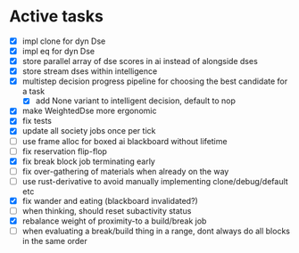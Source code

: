 # Active tasks

* [X] impl clone for dyn Dse
* [X] impl eq for dyn Dse
* [X] store parallel array of dse scores in ai instead of alongside dses
* [X] store stream dses within intelligence
* [X] multistep decision progress pipeline for choosing the best candidate for a task
    * [X] add None variant to intelligent decision, default to nop
* [X] make WeightedDse more ergonomic
* [X] fix tests
* [X] update all society jobs once per tick
* [ ] use frame alloc for boxed ai blackboard without lifetime
* [ ] fix reservation flip-flop
* [X] fix break block job terminating early
* [ ] fix over-gathering of materials when already on the way
* [ ] use rust-derivative to avoid manually implementing clone/debug/default etc
* [X] fix wander and eating (blackboard invalidated?)
* [ ] when thinking, should reset subactivity status
* [X] rebalance weight of proximity-to a build/break job
* [ ] when evaluating a break/build thing in a range, dont always do all blocks in the same order
